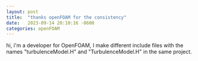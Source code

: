 ```yaml
---
layout: post
title:  "thanks openFOAM for the consistency"
date:   2023-09-14 20:10:16 -0600
categories: openFOAM
---
```




hi, i'm a developer for OpenFOAM, I make different include files with the names "turbulenceModel.H" and "TurbulenceModel.H" in the same project.





